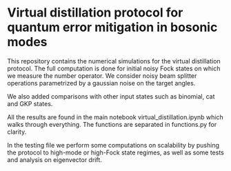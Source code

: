 # Virtual distillation protocol for quantum error mitigation in bosonic modes

This repository contains the numerical simulations for the virtual distillation protocol. The full computation is done for initial noisy Fock states on which we measure the number operator. We consider noisy beam splitter operations parametrized by a gaussian noise on the target angles.

We also added comparisons with other input states such as binomial, cat and GKP states.

All the results are found in the main notebook virtual_distillation.ipynb which walks through everything. The functions are separated in functions.py for clarity.

In the testing file we perform some computations on scalability by pushing the protocol to high-mode or high-Fock state regimes, as well as some tests and analysis on eigenvector drift.
